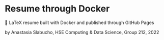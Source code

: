 # Resume through Docker
📂 LaTeX resume built with Docker and published through GitHub Pages

by Anastasia Slabucho, HSE Computing & Data Science, Group 212, 2022
